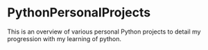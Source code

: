 # PythonPersonalProjects
This is an overview of various personal Python projects to detail my progression with my learning of python.
